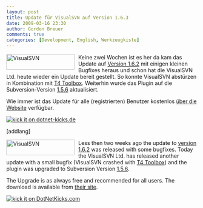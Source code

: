 ```yaml
---
layout: post
title: Update für VisualSVN auf Version 1.6.3
date: 2009-03-16 23:30
author: Gordon Breuer
comments: true
categories: [Development, English, Werkzeugkiste]
---
```

<p><a href="http://www.visualsvn.com/" target="_blank"><img title="VisualSVN" style="border-top-width: 0px; display: inline; border-left-width: 0px; border-bottom-width: 0px; margin: 0px 10px 5px 0px; border-right-width: 0px" height="41" alt="VisualSVN" src="http://anheledirwp.blob.core.windows.net/wordpress/2009/03/VisualSVN2.gif" width="180" align="left" border="0" /></a> Keine zwei Wochen ist es her da kam das Update auf <a href="http://old.gordon-breuer.de/post/2009/03/05/Patch-fur-VisualSVN-veroffentlicht-in-Version-162.aspx">Version 1.6.2</a> mit einigen kleinen Bugfixes heraus und schon hat die VisualSVN Ltd. heute wieder ein Update bereit gestellt. So konnte VisualSVN abstürzen in Kombination mit <a href="http://www.codeplex.com/t4toolbox" target="_blank">T4 Toolbox</a>. Weiterhin wurde das Plugin auf die Subversion-Version <a href="http://svn.collab.net/repos/svn/tags/1.5.6/CHANGES" target="_blank">1.5.6</a> aktualisiert.</p>  <p>Wie immer ist das Update für alle (registrierten) Benutzer kostenlos <a href="http://www.visualsvn.com/visualsvn/download/" target="_blank">über die Website</a> verfügbar.</p>  <p><a href="http://dotnet-kicks.de/kick/?url=http%3a%2f%2fgordon-breuer.de%2fpost%2f2009%2f03%2f16%2fUpdate-fur-VisualSVN-auf-Version-163.aspx"><img alt="kick it on dotnet-kicks.de" src="http://dotnet-kicks.de/Services/Images/KickItImageGenerator.ashx?url=http%3a%2f%2fgordon-breuer.de%2fpost%2f2009%2f03%2f16%2fUpdate-fur-VisualSVN-auf-Version-163.aspx" border="0" /></a></p> [addlang]   <p><a href="http://www.visualsvn.com/" target="_blank"><img title="VisualSVN" style="border-top-width: 0px; display: inline; border-left-width: 0px; border-bottom-width: 0px; margin: 0px 10px 5px 0px; border-right-width: 0px" height="41" alt="VisualSVN" src="http://anheledirwp.blob.core.windows.net/wordpress/2009/03/VisualSVN2.gif" width="180" align="left" border="0" /></a>Less then two weeks ago the update to <a href="http://old.gordon-breuer.de/post/2009/03/05/Patch-fur-VisualSVN-veroffentlicht-in-Version-162.aspx#addilang">version 1.6.2</a> was released with some bugfixes. Today the VisualSVN Ltd. has released another update with a small bugfix (VisualSVN crashed with <a href="http://www.codeplex.com/t4toolbox" target="_blank">T4 Toolbox</a>) and the plugin was upgraded to Subversion Version <a href="http://svn.collab.net/repos/svn/tags/1.5.6/CHANGES" target="_blank">1.5.6</a>.</p>  <p>The Upgrade is as always free and recommended for all users. The download is available from <a href="http://www.visualsvn.com/visualsvn/download/" target="_blank">their site</a>.</p>  <p><a href="http://www.dotnetkicks.com/kick/?url=http%3a%2f%2fgordon-breuer.de%2fpost%2f2009%2f03%2f16%2fUpdate-fur-VisualSVN-auf-Version-163.aspx%23addilang"><img alt="kick it on DotNetKicks.com" src="http://www.dotnetkicks.com/Services/Images/KickItImageGenerator.ashx?url=http%3a%2f%2fgordon-breuer.de%2fpost%2f2009%2f03%2f16%2fUpdate-fur-VisualSVN-auf-Version-163.aspx%23addilang" border="0" /></a></p>
